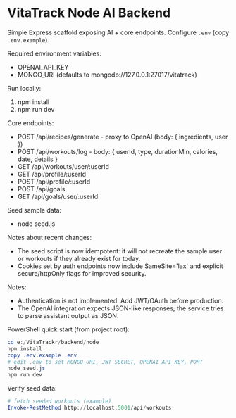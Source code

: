 # VitaTrack Node AI Backend

Simple Express scaffold exposing AI + core endpoints. Configure `.env` (copy `.env.example`).

Required environment variables:
- OPENAI_API_KEY
- MONGO_URI (defaults to mongodb://127.0.0.1:27017/vitatrack)

Run locally:

1. npm install
2. npm run dev

Core endpoints:
- POST /api/recipes/generate  - proxy to OpenAI (body: { ingredients, user })
- POST /api/workouts/log      - body: { userId, type, durationMin, calories, date, details }
- GET  /api/workouts/user/:userId
- GET  /api/profile/:userId
- POST /api/profile/:userId
- POST /api/goals
- GET  /api/goals/user/:userId

Seed sample data:
- node seed.js

Notes about recent changes:
- The seed script is now idempotent: it will not recreate the sample user or workouts if they already exist for today.
- Cookies set by auth endpoints now include SameSite='lax' and explicit secure/httpOnly flags for improved security.


Notes:
- Authentication is not implemented. Add JWT/OAuth before production.
- The OpenAI integration expects JSON-like responses; the service tries to parse assistant output as JSON.

PowerShell quick start (from project root):

```powershell
cd e:/VitaTrackr/backend/node
npm install
copy .env.example .env
# edit .env to set MONGO_URI, JWT_SECRET, OPENAI_API_KEY, PORT
node seed.js
npm run dev
```

Verify seed data:

```powershell
# fetch seeded workouts (example)
Invoke-RestMethod http://localhost:5001/api/workouts
```

